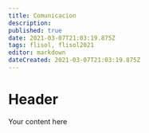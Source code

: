 ```yaml
---
title: Comunicacion
description: 
published: true
date: 2021-03-07T21:03:19.875Z
tags: flisol, flisol2021
editor: markdown
dateCreated: 2021-03-07T21:03:19.875Z
---
```


# Header
Your content here